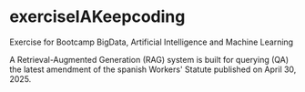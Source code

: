 # exerciseIAKeepcoding

Exercise for Bootcamp BigData, Artificial Intelligence and Machine Learning

A Retrieval-Augmented Generation (RAG) system is built for querying (QA) the latest amendment of the spanish Workers' Statute published on April 30, 2025.
